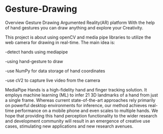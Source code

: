 # Gesture-Drawing
Overview
Gesture Drawing Argumented Reality(AR) platform  With the help of hand gestures you can draw anything and explore your Creativity.

This project is about using openCV and media pipe libraries to utilize the web camera for drawing in real-time.
The main idea is:

-detect hands using mediapipe


-using hand-gesture to draw 


-use NumPy for data storage of hand coordinates 


-use cV2 to capture live video from the camera

MediaPipe Hands is a high-fidelity hand and finger tracking solution. It employs machine learning (ML) to infer 21 3D landmarks of a hand from just a single frame. Whereas current state-of-the-art approaches rely primarily on powerful desktop environments for inference, our method achieves real-time performance on a mobile phone and even scales to multiple hands. We hope that providing this hand perception functionality to the wider research and development community will result in an emergence of creative use cases, stimulating new applications and new research avenues.
